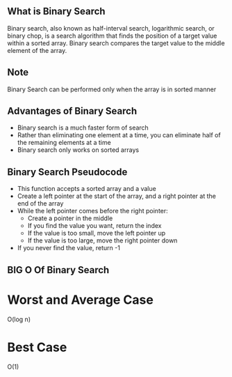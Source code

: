 ## What is Binary Search
Binary search, also known as half-interval search, logarithmic search, or binary chop, is a search algorithm that finds the position of a target value within a sorted array. Binary search compares the target value to the middle element of the array.

## Note 

Binary Search can be performed only when the array is in sorted manner

##  Advantages of Binary Search

* Binary search is a much faster form of search
* Rather than eliminating one element at a time, you can eliminate half of the remaining elements at a time
* Binary search only works on sorted arrays

## Binary Search Pseudocode

* This function accepts a sorted array and a value
* Create a left pointer at the start of the array, and a right pointer at the end of the array
* While the left pointer comes before the right pointer:
    * Create a pointer in the middle
    * If you find the value you want, return the index
    * If the value is too small, move the left pointer up
    * If the value is too large, move the right pointer down
* If you never find the value, return -1

## BIG O Of Binary Search

# Worst and Average Case

O(log n)

# Best Case

O(1)

